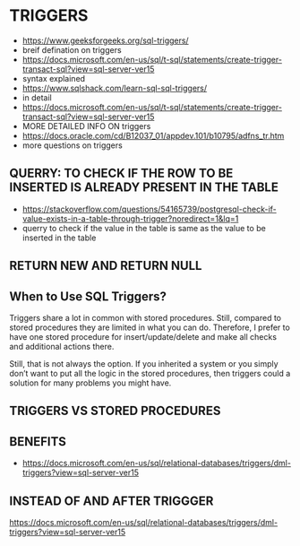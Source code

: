 # TRIGGERS

- https://www.geeksforgeeks.org/sql-triggers/
- breif defination on triggers
- https://docs.microsoft.com/en-us/sql/t-sql/statements/create-trigger-transact-sql?view=sql-server-ver15
- syntax explained
- https://www.sqlshack.com/learn-sql-sql-triggers/
- in detail
- https://docs.microsoft.com/en-us/sql/t-sql/statements/create-trigger-transact-sql?view=sql-server-ver15
- MORE DETAILED INFO ON triggers
- https://docs.oracle.com/cd/B12037_01/appdev.101/b10795/adfns_tr.htm
- more questions on triggers

## QUERRY: TO CHECK IF THE ROW TO BE INSERTED IS ALREADY PRESENT IN THE TABLE
- https://stackoverflow.com/questions/54165739/postgresql-check-if-value-exists-in-a-table-through-trigger?noredirect=1&lq=1
- querry to check if the value in the table is same as the value to be inserted in the table

## RETURN NEW AND RETURN NULL


## When to Use SQL Triggers?
Triggers share a lot in common with stored procedures. Still, compared to stored procedures they are limited in what you can do. Therefore, I prefer to have one stored procedure for insert/update/delete and make all checks and additional actions there.

Still, that is not always the option. If you inherited a system or you simply don’t want to put all the logic in the stored procedures, then triggers could a solution for many problems you might have.

## TRIGGERS VS STORED PROCEDURES

## BENEFITS
- https://docs.microsoft.com/en-us/sql/relational-databases/triggers/dml-triggers?view=sql-server-ver15

## INSTEAD OF AND AFTER TRIGGGER 
https://docs.microsoft.com/en-us/sql/relational-databases/triggers/dml-triggers?view=sql-server-ver15
